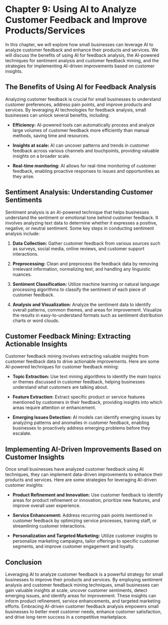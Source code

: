 Chapter 9: Using AI to Analyze Customer Feedback and Improve Products/Services
==============================================================================

In this chapter, we will explore how small businesses can leverage AI to analyze customer feedback and enhance their products and services. We will discuss the benefits of using AI for feedback analysis, the AI-powered techniques for sentiment analysis and customer feedback mining, and the strategies for implementing AI-driven improvements based on customer insights.

The Benefits of Using AI for Feedback Analysis
----------------------------------------------

Analyzing customer feedback is crucial for small businesses to understand customer preferences, address pain points, and improve products and services. By leveraging AI technologies for feedback analysis, small businesses can unlock several benefits, including:

* **Efficiency:** AI-powered tools can automatically process and analyze large volumes of customer feedback more efficiently than manual methods, saving time and resources.

* **Insights at scale:** AI can uncover patterns and trends in customer feedback across various channels and touchpoints, providing valuable insights on a broader scale.

* **Real-time monitoring:** AI allows for real-time monitoring of customer feedback, enabling proactive responses to issues and opportunities as they arise.

Sentiment Analysis: Understanding Customer Sentiments
-----------------------------------------------------

Sentiment analysis is an AI-powered technique that helps businesses understand the sentiment or emotional tone behind customer feedback. It involves analyzing text data to determine whether it expresses a positive, negative, or neutral sentiment. Some key steps in conducting sentiment analysis include:

1. **Data Collection:** Gather customer feedback from various sources such as surveys, social media, online reviews, and customer support interactions.

2. **Preprocessing:** Clean and preprocess the feedback data by removing irrelevant information, normalizing text, and handling any linguistic nuances.

3. **Sentiment Classification:** Utilize machine learning or natural language processing algorithms to classify the sentiment of each piece of customer feedback.

4. **Analysis and Visualization:** Analyze the sentiment data to identify overall patterns, common themes, and areas for improvement. Visualize the results in easy-to-understand formats such as sentiment distribution charts or word clouds.

Customer Feedback Mining: Extracting Actionable Insights
--------------------------------------------------------

Customer feedback mining involves extracting valuable insights from customer feedback data to drive actionable improvements. Here are some AI-powered techniques for customer feedback mining:

* **Topic Extraction:** Use text mining algorithms to identify the main topics or themes discussed in customer feedback, helping businesses understand what customers are talking about.

* **Feature Extraction:** Extract specific product or service features mentioned by customers in their feedback, providing insights into which areas require attention or enhancement.

* **Emerging Issues Detection:** AI models can identify emerging issues by analyzing patterns and anomalies in customer feedback, enabling businesses to proactively address emerging problems before they escalate.

Implementing AI-Driven Improvements Based on Customer Insights
--------------------------------------------------------------

Once small businesses have analyzed customer feedback using AI techniques, they can implement data-driven improvements to enhance their products and services. Here are some strategies for leveraging AI-driven customer insights:

* **Product Refinement and Innovation:** Use customer feedback to identify areas for product refinement or innovation, prioritize new features, and improve overall user experience.

* **Service Enhancement:** Address recurring pain points mentioned in customer feedback by optimizing service processes, training staff, or streamlining customer interactions.

* **Personalization and Targeted Marketing:** Utilize customer insights to personalize marketing campaigns, tailor offerings to specific customer segments, and improve customer engagement and loyalty.

Conclusion
----------

Leveraging AI to analyze customer feedback is a powerful strategy for small businesses to improve their products and services. By employing sentiment analysis and customer feedback mining techniques, small businesses can gain valuable insights at scale, uncover customer sentiments, detect emerging issues, and identify areas for improvement. These insights can inform product refinement, service enhancements, and targeted marketing efforts. Embracing AI-driven customer feedback analysis empowers small businesses to better meet customer needs, enhance customer satisfaction, and drive long-term success in a competitive marketplace.
